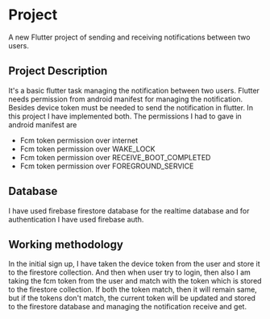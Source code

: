 # Project

A new Flutter project of sending and receiving notifications between two users.

## Project Description

It's a basic flutter task managing the notification between two users. Flutter needs permission from android manifest for managing the notification. Besides device token must be needed to send the notification in flutter. In this project I have implemented both. The permissions I had to gave in android manifest are 

<ul>
  <li>Fcm token permission over internet</li>
  <li>Fcm token permission over WAKE_LOCK</li>
  <li>Fcm token permission over RECEIVE_BOOT_COMPLETED</li>
  <li>Fcm token permission over FOREGROUND_SERVICE</li>
</ul>

## Database
I have used firebase firestore database for the realtime database and for authentication I have used firebase auth. 

## Working methodology
In the initial sign up, I have taken the device token from the user and store it to the firestore collection. And then when user try to login, then also I am taking the fcm token from the user and match with the token which is stored to the firestore collection. If both the token match, then it will remain same, but if the tokens don't match, the current token will be updated and stored to the firestore database and managing the notification receive and get. 
